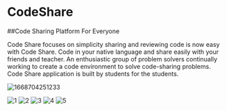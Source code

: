 # CodeShare
##Code Sharing Platform For Everyone

Code Share focuses on simplicity sharing and reviewing code is now easy with Code Share. Code in your native language and share easily with your friends and teacher.
An enthusiastic group of problem solvers continually working to create a code environment to solve code-sharing problems.
Code Share application is built by students for the students.


![1668704251233](https://user-images.githubusercontent.com/88932277/227767524-a736b127-2059-49b4-b8c3-1729fd4492d9.jpg)

![1](https://user-images.githubusercontent.com/88932277/227767485-9200c933-a0e9-4694-a08e-21a4acd1576a.jpg)
![2](https://user-images.githubusercontent.com/88932277/227767486-6efd865f-4d1b-4488-9c09-e454ba34657a.jpg)
![3](https://user-images.githubusercontent.com/88932277/227767490-94334aac-77dd-4987-b1a7-ccdfb57f8ea3.jpg)
![4](https://user-images.githubusercontent.com/88932277/227767493-2463dfd3-8edc-496b-8687-763125defcf0.jpg)
![5](https://user-images.githubusercontent.com/88932277/227767497-184dfa20-4738-4113-b59d-65148aab2129.jpg)

